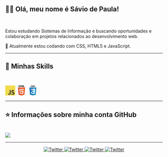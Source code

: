 ## 👩‍💻 Olá, meu nome é <strong>Sávio de Paula!</strong>

<br/>

Estou estudando Sistemas de Informação e buscando oportunidades e colaboração em projetos relacionados ao desenvolvimento web.

🧠 Atualmente estou codando com CSS, HTML5 e JavaScript.

---

## 🚀 Minhas Skills
<br/>

<!-- <code><img height="32" src="https://raw.githubusercontent.com/github/explore/80688e429a7d4ef2fca1e82350fe8e3517d3494d/topics/nodejs/nodejs.png" alt="Nodejs"/></code> -->
<!-- <code><img height="32" src="https://raw.githubusercontent.com/github/explore/80688e429a7d4ef2fca1e82350fe8e3517d3494d/topics/bootstrap/bootstrap.png" alt="Bootstrap"/></code> -->
<!-- <code><img height="32" src="https://raw.githubusercontent.com/github/explore/80688e429a7d4ef2fca1e82350fe8e3517d3494d/topics/angular/angular.png" alt="Angular"/></code> -->
<!-- <code><img height="32" src="https://raw.githubusercontent.com/github/explore/80688e429a7d4ef2fca1e82350fe8e3517d3494d/topics/mongodb/mongodb.png" alt="MongoDB"/></code> 
<code><img height="32" src="https://raw.githubusercontent.com/github/explore/80688e429a7d4ef2fca1e82350fe8e3517d3494d/topics/react/react.png" alt="React"/></code>
<code><img height="32" src="https://raw.githubusercontent.com/github/explore/80688e429a7d4ef2fca1e82350fe8e3517d3494d/topics/mysql/mysql.png" alt="MySQL"/></code>
<code><img height="32" src="https://raw.githubusercontent.com/github/explore/80688e429a7d4ef2fca1e82350fe8e3517d3494d/topics/postgresql/postgresql.png" alt="PostegreSQL"/></code>
<code><img height="32" src="https://raw.githubusercontent.com/github/explore/80688e429a7d4ef2fca1e82350fe8e3517d3494d/topics/typescript/typescript.png" alt="Typescript"/></code>
-->

<code><img height="32" src="https://raw.githubusercontent.com/github/explore/80688e429a7d4ef2fca1e82350fe8e3517d3494d/topics/javascript/javascript.png" alt="Javascript"/></code>
<code><img height="32" src="https://raw.githubusercontent.com/github/explore/80688e429a7d4ef2fca1e82350fe8e3517d3494d/topics/html/html.png" alt="HTML5"/></code>
<code><img height="32" src="https://raw.githubusercontent.com/github/explore/80688e429a7d4ef2fca1e82350fe8e3517d3494d/topics/css/css.png" alt="CSS"/></code>


---

## ⭐ Informações sobre minha conta GitHub

<br/>

<a href="https://github.com/Gurupreet">
  <img align="center" src="https://github-readme-stats.vercel.app/api/top-langs/?username=savio-js&theme=dracula&hide_langs_below=1" />
</a>
<!--
<a href="https://github.com/Gurupreet">
 <img align="center" src="https://github-readme-stats.vercel.app/api?username=savio-js&show_icons=true&theme=dracula&line_height=27" alt="**SEU NOME** github stats"/>
</a>
-->
<br/>

---
<p align="center">
<a href="https://twitter.com/saviouckg" target="_blank">
   <img src="https://img.shields.io/badge/twitter-%231DA1F2.svg?&style=for-the-badge&logo=twitter&logoColor=white" alt="Twitter">
</a>
<a href="https://www.linkedin.com/in/savio-paula/" target="_blank">
   <img src="https://img.shields.io/badge/linkedin-%230077B5.svg?&style=for-the-badge&logo=linkedin&logoColor=white" alt="Twitter">
</a>
<a href="https://www.instagram.com/savio.uckg/" target="_blank">
   <img src="https://img.shields.io/badge/instagram-%23E4405F.svg?&style=for-the-badge&logo=instagram&logoColor=white" alt="Twitter">
</a>
<a href="https://www.facebook.com/savio.uckg" target="_blank">
   <img src="https://img.shields.io/badge/facebook-%231877F2.svg?&style=for-the-badge&logo=facebook&logoColor=white" alt="Twitter">
</a>
</p>
